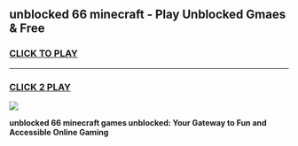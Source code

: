 
## unblocked 66 minecraft - Play Unblocked Gmaes & Free
<h3>
<a href="https://news.freeplayer.one?title=unblocked_66_minecraft&ref=16F">CLICK TO PLAY</a></h3>
<hr>

<h3>
<a href="https://news.freeplayer.one?title=unblocked_66_minecraft&ref=16F">CLICK 2 PLAY</a>
  
</h3>

<a href="https://news.freeplayer.one?title=unblocked_66_minecraft&ref=16F/"><img src="https://clearcache.store/games.png"></a>


**unblocked 66 minecraft games unblocked: Your Gateway to Fun and Accessible Online Gaming**
